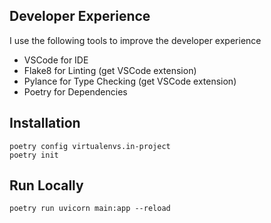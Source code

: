 ## Developer Experience

I use the following tools to improve the developer experience

- VSCode for IDE
- Flake8 for Linting (get VSCode extension)
- Pylance for Type Checking (get VSCode extension)
- Poetry for Dependencies

## Installation

```
poetry config virtualenvs.in-project
poetry init
```

## Run Locally

```
poetry run uvicorn main:app --reload
```
